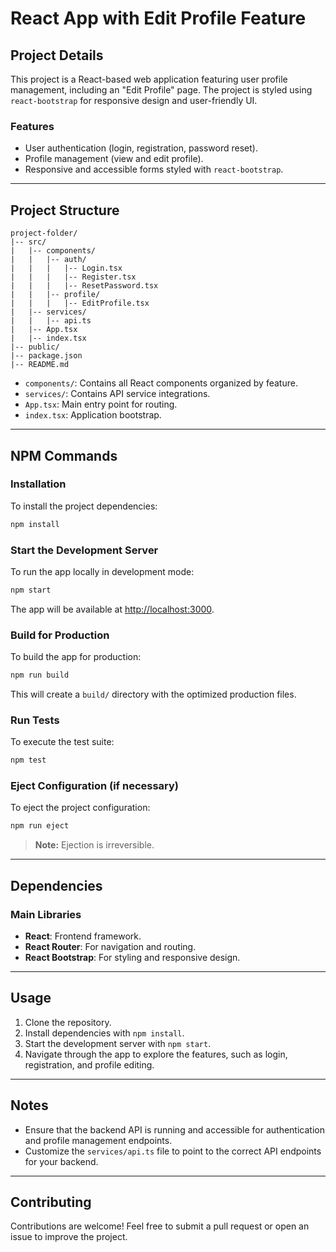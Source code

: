 # React App with Edit Profile Feature

## Project Details
This project is a React-based web application featuring user profile management, including an "Edit Profile" page. The project is styled using `react-bootstrap` for responsive design and user-friendly UI. 

### Features
- User authentication (login, registration, password reset).
- Profile management (view and edit profile).
- Responsive and accessible forms styled with `react-bootstrap`.

---

## Project Structure
```
project-folder/
|-- src/
|   |-- components/
|   |   |-- auth/
|   |   |   |-- Login.tsx
|   |   |   |-- Register.tsx
|   |   |   |-- ResetPassword.tsx
|   |   |-- profile/
|   |   |   |-- EditProfile.tsx
|   |-- services/
|   |   |-- api.ts
|   |-- App.tsx
|   |-- index.tsx
|-- public/
|-- package.json
|-- README.md
```
- `components/`: Contains all React components organized by feature.
- `services/`: Contains API service integrations.
- `App.tsx`: Main entry point for routing.
- `index.tsx`: Application bootstrap.

---

## NPM Commands
### Installation
To install the project dependencies:
```bash
npm install
```

### Start the Development Server
To run the app locally in development mode:
```bash
npm start
```
The app will be available at [http://localhost:3000](http://localhost:3000).

### Build for Production
To build the app for production:
```bash
npm run build
```
This will create a `build/` directory with the optimized production files.

### Run Tests
To execute the test suite:
```bash
npm test
```

### Eject Configuration (if necessary)
To eject the project configuration:
```bash
npm run eject
```
> **Note:** Ejection is irreversible.

---

## Dependencies
### Main Libraries
- **React**: Frontend framework.
- **React Router**: For navigation and routing.
- **React Bootstrap**: For styling and responsive design.

---

## Usage
1. Clone the repository.
2. Install dependencies with `npm install`.
3. Start the development server with `npm start`.
4. Navigate through the app to explore the features, such as login, registration, and profile editing.

---

## Notes
- Ensure that the backend API is running and accessible for authentication and profile management endpoints.
- Customize the `services/api.ts` file to point to the correct API endpoints for your backend.

---

## Contributing
Contributions are welcome! Feel free to submit a pull request or open an issue to improve the project.